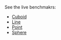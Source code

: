 See the live benchmakrs:
<!-- each graphics container MUST have an UNIQUE id -->
<!-- filename aplhabetic order -->
- [Cuboid](benchmarks/cuboid)
- [Line](benchmarks/line)
- [Point](benchmarks/point)
- [Sphere](benchmarks/sphere)